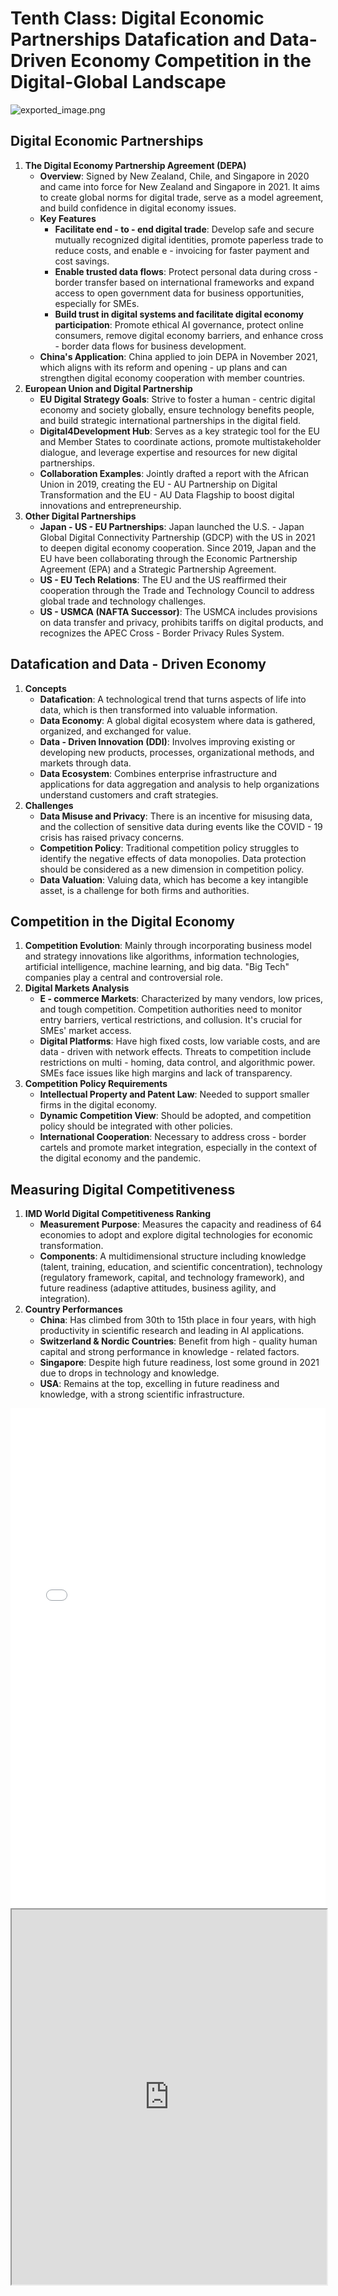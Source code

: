 # Tenth Class: Digital Economic Partnerships Datafication and Data-Driven Economy Competition in the Digital-Global Landscape
![exported_image.png](exported_image.png)
## Digital Economic Partnerships
1. **The Digital Economy Partnership Agreement (DEPA)**
    - **Overview**: Signed by New Zealand, Chile, and Singapore in 2020 and came into force for New Zealand and Singapore in 2021. It aims to create global norms for digital trade, serve as a model agreement, and build confidence in digital economy issues.
    - **Key Features**
        - **Facilitate end - to - end digital trade**: Develop safe and secure mutually recognized digital identities, promote paperless trade to reduce costs, and enable e - invoicing for faster payment and cost savings.
        - **Enable trusted data flows**: Protect personal data during cross - border transfer based on international frameworks and expand access to open government data for business opportunities, especially for SMEs.
        - **Build trust in digital systems and facilitate digital economy participation**: Promote ethical AI governance, protect online consumers, remove digital economy barriers, and enhance cross - border data flows for business development.
    - **China's Application**: China applied to join DEPA in November 2021, which aligns with its reform and opening - up plans and can strengthen digital economy cooperation with member countries.
2. **European Union and Digital Partnership**
    - **EU Digital Strategy Goals**: Strive to foster a human - centric digital economy and society globally, ensure technology benefits people, and build strategic international partnerships in the digital field.
    - **Digital4Development Hub**: Serves as a key strategic tool for the EU and Member States to coordinate actions, promote multistakeholder dialogue, and leverage expertise and resources for new digital partnerships.
    - **Collaboration Examples**: Jointly drafted a report with the African Union in 2019, creating the EU - AU Partnership on Digital Transformation and the EU - AU Data Flagship to boost digital innovations and entrepreneurship.
3. **Other Digital Partnerships**
    - **Japan - US - EU Partnerships**: Japan launched the U.S. - Japan Global Digital Connectivity Partnership (GDCP) with the US in 2021 to deepen digital economy cooperation. Since 2019, Japan and the EU have been collaborating through the Economic Partnership Agreement (EPA) and a Strategic Partnership Agreement.
    - **US - EU Tech Relations**: The EU and the US reaffirmed their cooperation through the Trade and Technology Council to address global trade and technology challenges.
    - **US - USMCA (NAFTA Successor)**: The USMCA includes provisions on data transfer and privacy, prohibits tariffs on digital products, and recognizes the APEC Cross - Border Privacy Rules System.

## Datafication and Data - Driven Economy
1. **Concepts**
    - **Datafication**: A technological trend that turns aspects of life into data, which is then transformed into valuable information.
    - **Data Economy**: A global digital ecosystem where data is gathered, organized, and exchanged for value.
    - **Data - Driven Innovation (DDI)**: Involves improving existing or developing new products, processes, organizational methods, and markets through data.
    - **Data Ecosystem**: Combines enterprise infrastructure and applications for data aggregation and analysis to help organizations understand customers and craft strategies.
2. **Challenges**
    - **Data Misuse and Privacy**: There is an incentive for misusing data, and the collection of sensitive data during events like the COVID - 19 crisis has raised privacy concerns.
    - **Competition Policy**: Traditional competition policy struggles to identify the negative effects of data monopolies. Data protection should be considered as a new dimension in competition policy.
    - **Data Valuation**: Valuing data, which has become a key intangible asset, is a challenge for both firms and authorities.

## Competition in the Digital Economy
1. **Competition Evolution**: Mainly through incorporating business model and strategy innovations like algorithms, information technologies, artificial intelligence, machine learning, and big data. "Big Tech" companies play a central and controversial role.
2. **Digital Markets Analysis**
    - **E - commerce Markets**: Characterized by many vendors, low prices, and tough competition. Competition authorities need to monitor entry barriers, vertical restrictions, and collusion. It's crucial for SMEs' market access.
    - **Digital Platforms**: Have high fixed costs, low variable costs, and are data - driven with network effects. Threats to competition include restrictions on multi - homing, data control, and algorithmic power. SMEs face issues like high margins and lack of transparency.
3. **Competition Policy Requirements**
    - **Intellectual Property and Patent Law**: Needed to support smaller firms in the digital economy.
    - **Dynamic Competition View**: Should be adopted, and competition policy should be integrated with other policies.
    - **International Cooperation**: Necessary to address cross - border cartels and promote market integration, especially in the context of the digital economy and the pandemic.

## Measuring Digital Competitiveness
1. **IMD World Digital Competitiveness Ranking**
    - **Measurement Purpose**: Measures the capacity and readiness of 64 economies to adopt and explore digital technologies for economic transformation.
    - **Components**: A multidimensional structure including knowledge (talent, training, education, and scientific concentration), technology (regulatory framework, capital, and technology framework), and future readiness (adaptive attitudes, business agility, and integration).
2. **Country Performances**
    - **China**: Has climbed from 30th to 15th place in four years, with high productivity in scientific research and leading in AI applications.
    - **Switzerland & Nordic Countries**: Benefit from high - quality human capital and strong performance in knowledge - related factors.
    - **Singapore**: Despite high future readiness, lost some ground in 2021 due to drops in technology and knowledge.
    - **USA**: Remains at the top, excelling in future readiness and knowledge, with a strong scientific infrastructure. 
<iframe src="/课程笔记/2025寒假/PBL数字经济与智能金融/Tenth_Class_教授课5/Tenth_Class_教授课5.pdf" width="100%" height="800px" style="border: none;"></iframe>
<iframe src="https://naimore3.github.io/Naimore3-s-Learning-Notes/课程笔记/2025寒假/PBL数字经济与智能金融/Tenth_Class_教授课5/Tenth_Class_教授课5.pdf" width="100%" height="600px"></iframe>